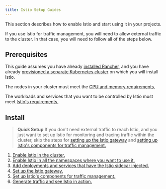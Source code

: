 ```yaml
---
title: Istio Setup Guides
---
```


<head>
  <link rel="canonical" href="https://ranchermanager.docs.rancher.com/how-to-guides/advanced-user-guides/istio-setup-guide"/>
</head>

This section describes how to enable Istio and start using it in your projects.

If you use Istio for traffic management, you will need to allow external traffic to the cluster. In that case, you will need to follow all of the steps below.

## Prerequisites

This guide assumes you have already [installed Rancher,](../../../getting-started/installation-and-upgrade/installation-and-upgrade.md) and you have already [provisioned a separate Kubernetes cluster](../../new-user-guides/kubernetes-clusters-in-rancher-setup/kubernetes-clusters-in-rancher-setup.md) on which you will install Istio.

The nodes in your cluster must meet the [CPU and memory requirements.](../../../explanations/integrations-in-rancher/istio/cpu-and-memory-allocations.md)

The workloads and services that you want to be controlled by Istio must meet [Istio's requirements.](https://istio.io/docs/setup/additional-setup/requirements/)

## Install

> **Quick Setup** If you don't need external traffic to reach Istio, and you just want to set up Istio for monitoring and tracing traffic within the cluster, skip the steps for [setting up the Istio gateway](set-up-istio-gateway.md) and [setting up Istio's components for traffic management.](set-up-traffic-management.md)

1. [Enable Istio in the cluster.](enable-istio-in-cluster.md)
1. [Enable Istio in all the namespaces where you want to use it.](enable-istio-in-namespace.md)
1. [Add deployments and services that have the Istio sidecar injected.](use-istio-sidecar.md)
1. [Set up the Istio gateway. ](set-up-istio-gateway.md)
1. [Set up Istio's components for traffic management.](set-up-traffic-management.md)
1. [Generate traffic and see Istio in action.](generate-and-view-traffic.md)
